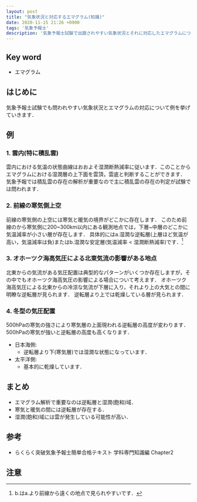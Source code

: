 ```yaml
---
layout: post
title: "気象状況と対応するエマグラム(知識)"
date: 2020-11-15 21:26 +0900
tags: '気象予報士'
description: '気象予報士試験で出題されやすい気象状況とそれに対応したエマグラムについてまとめます．'
---
```

## Key word
- エマグラム

## はじめに
気象予報士試験でも問われやすい気象状況とエマグラムの対応について例を挙げていきます．

## 例

### 1. 雲内(特に積乱雲)
雲内における気温の状態曲線はおおよそ湿潤断熱減率に従います．このことからエマグラムにおける湿潤層の上下面を雲頂，雲底と判断することができます．
気象予報では積乱雲の存在の解析が重要なので主に積乱雲の存在の判定が試験では問われます．

### 2. 前線の寒気側上空
前線の寒気側の上空には寒気と暖気の境界がどこかに存在します．
このため前線のから寒気側に200~300km以内にある観測地点では，下層~中層のどこかに気温減率が小さい層が存在します．
具体的にはa.湿潤な逆転層(上層ほど気温が高い，気温減率は負)またはb.湿潤な安定層(気温減率 < 湿潤断熱減率)です．[^zensen]

### 3. オホーツク海高気圧による北東気流の影響がある地点
北東からの気流がある気圧配置は典型的なパターンがいくつか存在しますが，その中でもオホーツク海高気圧の影響による場合について考えます．
オホーツク海高気圧による北東からの冷涼な気流が下層に入り，それより上の大気との間に明瞭な逆転層が見られます．
逆転層より上では乾燥している層が見られます．

### 4. 冬型の気圧配置
500hPaの寒気の強さにより寒気層の上面現われる逆転層の高度が変わります．500hPaの寒気が強いと逆転層の高度も高くなります．
- 日本海側:
  - 逆転層より下(寒気層)では湿潤な状態になっています．
- 太平洋側:
  - 基本的に乾燥しています．

## まとめ
- エマグラム解析で重要なのは逆転層と湿潤(飽和)域．
- 寒気と暖気の間には逆転層が存在する．
- 湿潤(飽和)域には雲が発生している可能性が高い．

## 参考
- らくらく突破気象予報士簡単合格テキスト 学科専門知識編 Chapter2

## 注意
[^zensen]: b.はa.より前線から遠くの地点で見られやすいです．
